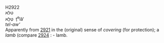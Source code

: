 <body>
  <p>H2922<br>  טלא  <br> טְּלָא  ‎  ṭ<sup>e</sup>lâ‘  <br><i>tel-aw‘ </i><br>Apparently from <a href="h2921.htm">2921</a> in the (original) sense of <i>covering</i> (for protection); a <i>lamb</i> (compare <a href="h2924.htm">2924</a> : - lamb.<br></p>
 </body>